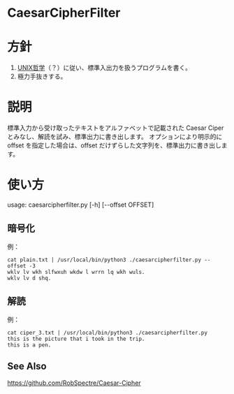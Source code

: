 # CaesarCipherFilter

# 方針
1.  [UNIX哲学](https://ja.wikipedia.org/wiki/UNIX%E5%93%B2%E5%AD%A6)（？）に従い、標準入出力を扱うプログラムを書く。
2. 極力手抜きする。


# 説明
標準入力から受け取ったテキストをアルファベットで記載された Caesar Ciper とみなし、解読を試み、標準出力に書き出します。
オプションにより明示的に offset を指定した場合は、offset だけずらした文字列を、標準出力に書き出します。

# 使い方
usage: caesarcipherfilter.py [-h] [--offset OFFSET]

## 暗号化
例：
```
cat plain.txt | /usr/local/bin/python3 ./caesarcipherfilter.py --offset -3
wklv lv wkh slfwxuh wkdw l wrrn lq wkh wuls.
wklv lv d shq.
```

## 解読
例：
```
cat ciper_3.txt | /usr/local/bin/python3 ./caesarcipherfilter.py            
this is the picture that i took in the trip.
this is a pen.
```

## See Also
https://github.com/RobSpectre/Caesar-Cipher